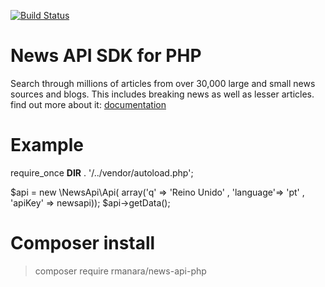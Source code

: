 [![Build Status](https://travis-ci.org/rodrigomanara/News-API-php.svg?branch=master)](https://travis-ci.org/rodrigomanara/News-API-php.svg?branch=master)

# News API SDK for PHP 

Search through millions of articles from over 30,000 large and small news sources and blogs. This includes breaking news as well as lesser articles.
find out more about it: [documentation](https://newsapi.org/docs/)

# Example

require_once __DIR__ . '/../vendor/autoload.php';

$api = new \NewsApi\Api( array('q' => 'Reino Unido' , 'language'=> 'pt' , 'apiKey' => newsapi));
$api->getData();


# Composer install

> composer require rmanara/news-api-php

